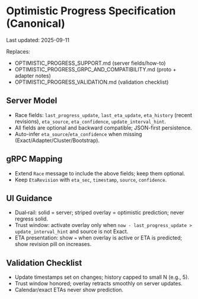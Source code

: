 # Optimistic Progress Specification (Canonical)

Last updated: 2025-09-11

Replaces:
- OPTIMISTIC_PROGRESS_SUPPORT.md (server fields/how-to)
- OPTIMISTIC_PROGRESS_GRPC_AND_COMPATIBILITY.md (proto + adapter notes)
- OPTIMISTIC_PROGRESS_VALIDATION.md (validation checklist)

## Server Model
- Race fields: `last_progress_update`, `last_eta_update`, `eta_history` (recent revisions), `eta_source`, `eta_confidence`, `update_interval_hint`.
- All fields are optional and backward compatible; JSON-first persistence.
- Auto-infer `eta_source`/`eta_confidence` when missing (Exact/Adapter/Cluster/Bootstrap).

## gRPC Mapping
- Extend `Race` message to include the above fields; keep them optional.
- Keep `EtaRevision` with `eta_sec`, `timestamp`, `source`, `confidence`.

## UI Guidance
- Dual‑rail: solid = server; striped overlay = optimistic prediction; never regress solid.
- Trust window: activate overlay only when `now - last_progress_update > update_interval_hint` and source is not Exact.
- ETA presentation: show `≈` when overlay is active or ETA is predicted; show revision pill on increases.

## Validation Checklist
- Update timestamps set on changes; history capped to small N (e.g., 5).
- Trust window honored; overlay retracts smoothly on server updates.
- Calendar/exact ETAs never show prediction.

